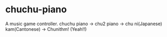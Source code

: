 # chuchu-piano
A music game controller.  chuchu piano -> chu2 piano -> chu ni(Japanese) kam(Cantonese) -> Chunithm! (Yeah!!)
